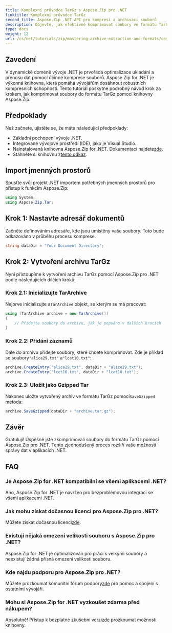 ```yaml
---
title: Komplexní průvodce TarGz s Aspose.Zip pro .NET
linktitle: Komplexní průvodce TarGz
second_title: Aspose.Zip .NET API pro kompresi a archivaci souborů
description: Objevte, jak efektivně komprimovat soubory ve formátu TarGz pomocí Aspose.Zip pro .NET. Tento podrobný návod pokrývá vše od nastavení vašeho prostředí.
type: docs
weight: 12
url: /cs/net/tutorials/zip/mastering-archive-extraction-and-formats/comprehensive-guide-to-tar-gz/
---
```

## Zavedení

V dynamické doméně vývoje .NET je prvořadá optimalizace ukládání a přenosu dat pomocí účinné komprese souborů. Aspose.Zip for .NET je výkonná knihovna, která pomáhá vývojářům dosáhnout robustních kompresních schopností. Tento tutoriál poskytne podrobný návod krok za krokem, jak komprimovat soubory do formátu TarGz pomocí knihovny Aspose.Zip.

## Předpoklady

Než začnete, ujistěte se, že máte následující předpoklady:

- Základní pochopení vývoje .NET.
- Integrované vývojové prostředí (IDE), jako je Visual Studio.
-  Nainstalovaná knihovna Aspose.Zip for .NET. Dokumentaci najdete[zde](https://reference.aspose.com/zip/net/).
-  Stáhněte si knihovnu z[tento odkaz](https://releases.aspose.com/zip/net/).

## Import jmenných prostorů

Spusťte svůj projekt .NET importem potřebných jmenných prostorů pro přístup k funkcím Aspose.Zip:

```csharp
using System;
using Aspose.Zip.Tar;
```

## Krok 1: Nastavte adresář dokumentů

Začněte definováním adresáře, kde jsou umístěny vaše soubory. Toto bude odkazováno v průběhu procesu komprese.

```csharp
string dataDir = "Your Document Directory";
```

## Krok 2: Vytvoření archivu TarGz

Nyní přistoupíme k vytvoření archivu TarGz pomocí Aspose.Zip pro .NET podle následujících dílčích kroků:

### Krok 2.1: Inicializujte TarArchive

 Nejprve inicializujte a`TarArchive` objekt, se kterým se má pracovat:

```csharp
using (TarArchive archive = new TarArchive())
{
    // Přidejte soubory do archivu, jak je popsáno v dalších krocích
}
```

### Krok 2.2: Přidání záznamů

 Dále do archivu přidejte soubory, které chcete komprimovat. Zde je příklad se soubory`"alice29.txt"` a`"lcet10.txt"`:

```csharp
archive.CreateEntry("alice29.txt", dataDir + "alice29.txt");
archive.CreateEntry("lcet10.txt", dataDir + "lcet10.txt");
```

### Krok 2.3: Uložit jako Gzipped Tar

 Nakonec uložte vytvořený archiv ve formátu TarGz pomocí`SaveGzipped` metoda:

```csharp
archive.SaveGzipped(dataDir + "archive.tar.gz");
```

## Závěr

Gratuluji! Úspěšně jste zkomprimovali soubory do formátu TarGz pomocí Aspose.Zip pro .NET. Tento zjednodušený proces rozšíří vaše možnosti správy dat v aplikacích .NET.

## FAQ

### Je Aspose.Zip for .NET kompatibilní se všemi aplikacemi .NET?
Ano, Aspose.Zip for .NET je navržen pro bezproblémovou integraci se všemi aplikacemi .NET.

### Jak mohu získat dočasnou licenci pro Aspose.Zip pro .NET?
 Můžete získat dočasnou licenci[zde](https://purchase.conholdate.com/temporary-license/).

### Existují nějaká omezení velikosti souboru s Aspose.Zip pro .NET?
Aspose.Zip for .NET je optimalizován pro práci s velkými soubory a neexistují žádná přísná omezení velikosti souboru.

### Kde najdu podporu pro Aspose.Zip pro .NET?
 Můžete prozkoumat komunitní fórum podpory[zde](https://forum.aspose.com/c/zip/37) pro pomoc a spojení s ostatními vývojáři.

### Mohu si Aspose.Zip for .NET vyzkoušet zdarma před nákupem?
 Absolutně! Přístup k bezplatné zkušební verzi[zde](https://releases.aspose.com/zip/net) prozkoumat možnosti knihovny.